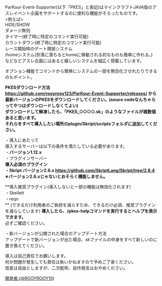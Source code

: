
ParKour-Event-Supporter(以下「PKES」と表記)はマインクラフトJAVA版のアスレイベント企画をサポートするのに便利な機能がそろったものです。<br>
<例えば><br>
HIDE/SHOW<br>
ダメージ無効<br>
タイマー(終了時に特定のコマンド実行可能)<br>
カウントダウン(終了時に特定のコマンド実行可能)<br>
レース開始時のゲート開放システム<br>
/homeシステム(奈落に落ちるとhomeに移動される的なものも簡単に作れる。)<br>
などなどアスレ企画にはあると嬉しいシステムを幅広く搭載しています。

オプション機能でコマンドから簡単にシステムの一部を無効化させれたりできるのもポイント。<br>



**PKESダウンロード方法**<br>
**https://github.com/rooyrooy123/ParKour-Event-Supporter/releases/ から最新バージョンのPKESをダウンロードしてください。(souce codeなんちゃらってやつはダウンロードしなくてよい)<br>
ダウンロードして解凍したら、「PKES_○○○○.sk」のようなファイルが複数個あると思います。<br>
それらをすべて導入したい場所のplugin/Skript/scriptsフォルダに追加してください。**

・導入にあたって<br>
導入するサーバーは以下の条件を満たしている必要があります。<br>
・**バージョン1.12.x**<br>
・プラグインサーバー<br>
**導入必須のプラグイン<br>
・Skript バージョン2.6.x https://github.com/SkriptLang/Skript/tree/2.6.4 <br>
※バージョン2.6.xじゃないとおそらく機能しません。**<br>

**導入推奨プラグイン(導入しないと一部の機能は無効化されます)<br>
・Skellett<br>
・reqn<br>
**
(できるだけ利用者のご負担を減らすため、できるだけ必須、推奨プラグインを減らしています)
**導入したら、/pkes-helpコマンドを実行するとヘルプを表示できます。**<br>
必ずご確認ください。<br>

・新バージョンが公開された場合のアップデート方法<br>
アップデートで新バージョンが出た場合、skファイルの中身をすべて新しいのに置き換えてください。<br>

導入は自己責任でお願いします。<br>
何か問題が発生しても責任は負いかねますので予めご了承ください。<br>
改変は自由としますが、二次配布、自作発言はおやめください。

[開発者:(@ROOYROOY10)](https://twitter.com/ROOYROOY10)<br>
